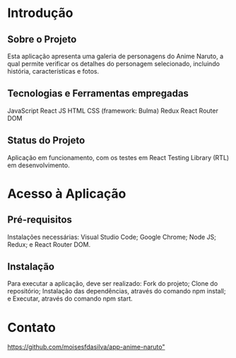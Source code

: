 # Introdução
## Sobre o Projeto
Esta aplicação apresenta uma galeria de personagens do Anime Naruto, a qual permite verificar os detalhes do personagem selecionado, incluindo história, características e fotos.
## Tecnologias e Ferramentas empregadas
JavaScript
React JS
HTML
CSS (framework: Bulma)
Redux
React Router DOM
## Status do Projeto
Aplicação em funcionamento, com os testes em React Testing Library (RTL) em desenvolvimento.

# Acesso à Aplicação
## Pré-requisitos
Instalações necessárias:
  Visual Studio Code;
  Google Chrome;
  Node JS;
  Redux; e
  React Router DOM.
## Instalação
Para executar a aplicação, deve ser realizado:
  Fork do projeto;
  Clone do repositório;
  Instalação das dependências, através do comando npm install; e
  Executar, através do comando npm start.

# Contato
<https://github.com/moisesfdasilva/app-anime-naruto">